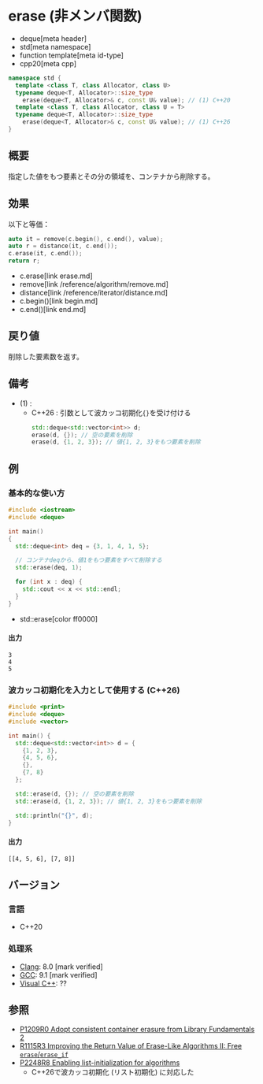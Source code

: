 # erase (非メンバ関数)
* deque[meta header]
* std[meta namespace]
* function template[meta id-type]
* cpp20[meta cpp]

```cpp
namespace std {
  template <class T, class Allocator, class U>
  typename deque<T, Allocator>::size_type
    erase(deque<T, Allocator>& c, const U& value); // (1) C++20
  template <class T, class Allocator, class U = T>
  typename deque<T, Allocator>::size_type
    erase(deque<T, Allocator>& c, const U& value); // (1) C++26
}
```

## 概要
指定した値をもつ要素とその分の領域を、コンテナから削除する。


## 効果
以下と等価：

```cpp
auto it = remove(c.begin(), c.end(), value);
auto r = distance(it, c.end());
c.erase(it, c.end());
return r;
```
* c.erase[link erase.md]
* remove[link /reference/algorithm/remove.md]
* distance[link /reference/iterator/distance.md]
* c.begin()[link begin.md]
* c.end()[link end.md]


## 戻り値
削除した要素数を返す。


## 備考
- (1) :
    - C++26 : 引数として波カッコ初期化`{}`を受け付ける
        ```cpp
        std::deque<std::vector<int>> d;
        erase(d, {}); // 空の要素を削除
        erase(d, {1, 2, 3}); // 値{1, 2, 3}をもつ要素を削除
        ```


## 例
### 基本的な使い方
```cpp example
#include <iostream>
#include <deque>

int main()
{
  std::deque<int> deq = {3, 1, 4, 1, 5};

  // コンテナdeqから、値1をもつ要素をすべて削除する
  std::erase(deq, 1);

  for (int x : deq) {
    std::cout << x << std::endl;
  }
}
```
* std::erase[color ff0000]

#### 出力
```
3
4
5
```

### 波カッコ初期化を入力として使用する (C++26)
```cpp example
#include <print>
#include <deque>
#include <vector>

int main() {
  std::deque<std::vector<int>> d = {
    {1, 2, 3},
    {4, 5, 6},
    {},
    {7, 8}
  };

  std::erase(d, {}); // 空の要素を削除
  std::erase(d, {1, 2, 3}); // 値{1, 2, 3}をもつ要素を削除

  std::println("{}", d);
}
```

#### 出力
```
[[4, 5, 6], [7, 8]]
```

## バージョン
### 言語
- C++20

### 処理系
- [Clang](/implementation.md#clang): 8.0 [mark verified]
- [GCC](/implementation.md#gcc): 9.1 [mark verified]
- [Visual C++](/implementation.md#visual_cpp): ??


## 参照
- [P1209R0 Adopt consistent container erasure from Library Fundamentals 2](http://www.open-std.org/jtc1/sc22/wg21/docs/papers/2018/p1209r0.html)
- [R1115R3 Improving the Return Value of Erase-Like Algorithms II: Free `erase`/`erase_if`](http://www.open-std.org/jtc1/sc22/wg21/docs/papers/2019/p1115r3.pdf)
- [P2248R8 Enabling list-initialization for algorithms](https://open-std.org/jtc1/sc22/wg21/docs/papers/2024/p2248r8.html)
    - C++26で波カッコ初期化 (リスト初期化) に対応した
